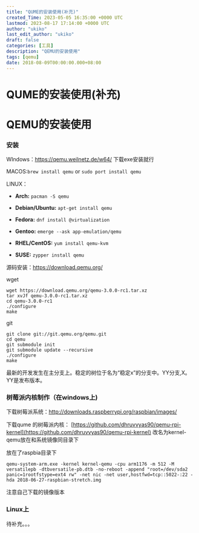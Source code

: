 ```yaml
---
title: "QUME的安装使用(补充)"
created_Time: 2023-05-05 16:35:00 +0000 UTC
lastmod: 2023-08-17 17:14:00 +0000 UTC
author: "ukiko"
last_edit_author: "ukiko"
draft: false
categories: [工具]
description: "QEMU的安装使用"
tags: [qemu]
date: 2018-08-09T00:00:00.000+08:00
---
```


# QUME的安装使用(补充)

# QEMU的安装使用

### 安装

WIndows：https://qemu.weilnetz.de/w64/ 下载exe安装就行

MACOS:`brew install qemu` or `sudo port install qemu`

LINUX：

- **Arch:** `pacman -S qemu`

- **Debian/Ubuntu:** `apt-get install qemu`

- **Fedora:** `dnf install @virtualization`

- **Gentoo:** `emerge --ask app-emulation/qemu`

- **RHEL/CentOS:** `yum install qemu-kvm`

- **SUSE:** `zypper install qemu`

源码安装：https://download.qemu.org/

wget

```plain text
wget https://download.qemu.org/qemu-3.0.0-rc1.tar.xz
tar xvJf qemu-3.0.0-rc1.tar.xz
cd qemu-3.0.0-rc1
./configure
make
```

git

```plain text
git clone git://git.qemu.org/qemu.git
cd qemu
git submodule init
git submodule update --recursive
./configure
make
```

最新的开发发生在主分支上。稳定的树位于名为“稳定x”的分支中。YY分支,X。YY是发布版本。

### 树莓派内核制作（在windows上)

下载树莓派系统：http://downloads.raspberrypi.org/raspbian/images/

下载qume 的树莓派内核： [https://github.com/dhruvvyas90/qemu-rpi-kernel](https://github.com/dhruvvyas90/qemu-rpi-kernel) 改名为kernel-qemu放在和系统镜像同目录下

放在了raspbia目录下

`qemu-system-arm.exe -kernel kernel-qemu -cpu arm1176 -m 512 -M versatilepb -dtbversatile-pb.dtb -no-reboot -append "root=/dev/sda2 panic=1rootfstype=ext4 rw" -net nic -net user,hostfwd=tcp::5022-:22 -hda 2018-06-27-raspbian-stretch.img`

注意自己下载的镜像版本

### Linux上

待补充。。。

